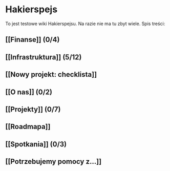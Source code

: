 Hakierspejs
===========

To jest testowe wiki Hakierspejsu. Na razie nie ma tu zbyt wiele. Spis treści:

<!--

ls * | rg -v '^Home.md$' | sed -e 's/\.md$/]]/g' -e 's/^/## [[/g' | sort

-->

## [[Finanse]] (0/4)
## [[Infrastruktura]] (5/12)
## [[Nowy projekt: checklista]]
## [[O nas]] (0/2)
## [[Projekty]] (0/7)
## [[Roadmapa]]
## [[Spotkania]] (0/3)
## [[Potrzebujemy pomocy z...]]

